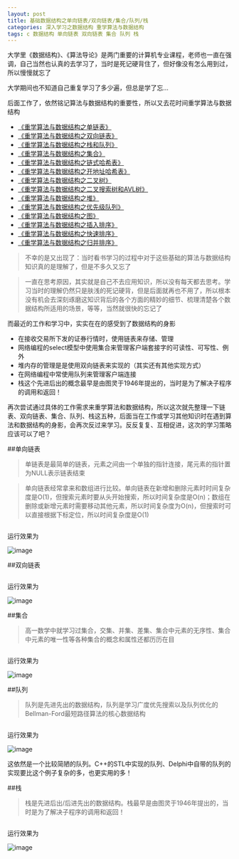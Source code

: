 ```yaml
---
layout: post
title: 基础数据结构之单向链表/双向链表/集合/队列/栈
categories: 深入学习之数据结构 重学算法与数据结构 
tags: c 数据结构 单向链表 双向链表 集合 队列 栈
---
```


大学里《数据结构》、《算法导论》是两门重要的计算机专业课程，老师也一直在强调，自己当然也认真的去学习了，当时是死记硬背住了，但好像没有怎么用到过，所以慢慢就忘了

大学期间也不知道自己重复学习了多少遍，但总是学了忘...

后面工作了，依然铭记算法与数据结构的重要性，所以又去花时间重学算法与数据结构

* [《重学算法与数据结构之单链表》](http://www.xumenger.com/algorithms-01-20160217/)
* [《重学算法与数据结构之双向链表》](http://www.xumenger.com/algorithms-02-20160217/)
* [《重学算法与数据结构之栈和队列》](http://www.xumenger.com/algorithms-03-20160217/)
* [《重学算法与数据结构之集合》](http://www.xumenger.com/algorithms-04-20160221/)
* [《重学算法与数据结构之链式哈希表》](http://www.xumenger.com/algorithms-05-20160221/)
* [《重学算法与数据结构之开地址哈希表》](http://www.xumenger.com/algorithms-06-20160225/)
* [《重学算法与数据结构之二叉树》](http://www.xumenger.com/algorithms-07-20160228/)
* [《重学算法与数据结构之二叉搜索树和AVL树》](http://www.xumenger.com/algorithms-08-20160229/)
* [《重学算法与数据结构之堆》](http://www.xumenger.com/algorithms-09-20160301/)
* [《重学算法与数据结构之优先级队列》](http://www.xumenger.com/algorithms-10-20160301/)
* [《重学算法与数据结构之图》](http://www.xumenger.com/algorithms-11-20160307/)
* [《重学算法与数据结构之插入排序》](http://www.xumenger.com/algorithms-12-20160307/)
* [《重学算法与数据结构之快速排序》](http://www.xumenger.com/algorithms-13-20160308/)
* [《重学算法与数据结构之归并排序》](http://www.xumenger.com/algorithms-14-20160308/)

>不幸的是又出现了：当时看书学习的过程中对于这些基础的算法与数据结构知识真的是理解了，但是不多久又忘了

>一直在思考原因，其实就是自己不去应用知识，所以没有每天都去思考。学习当时的理解仍然只是肤浅的死记硬背，但是后面就再也不用了，所以根本没有机会去深刻琢磨这知识背后的各个方面的精妙的细节、梳理清楚各个数据结构所适用的场景，等等，当然就很快的忘记了

而最近的工作和学习中，实实在在的感受到了数据结构的身影

* 在接收交易所下发的证券行情时，使用链表来存储、管理
* 网络编程的select模型中使用集合来管理客户端套接字的可读性、可写性、例外
* 堆内存的管理是是使用双向链表来实现的（其实还有其他实现方式）
* 在网络编程中常使用队列来管理客户端连接
* 栈这个先进后出的概念最早是由图灵于1946年提出的，当时是为了解决子程序的调用和返回！

再次尝试通过具体的工作需求来重学算法和数据结构，所以这次就先整理一下链表、双向链表、集合、队列、栈这五种，后面当在工作或学习其他知识时在遇到算法和数据结构的身影，会再次反过来学习。反反复复、互相促进，这次的学习策略应该可以了吧？

##单向链表

>单链表是最简单的链表，元素之间由一个单独的指针连接，尾元素的指针置为NULL表示链表结束

>单向链表经常拿来和数组进行比较。单向链表在新增和删除元素时时间复杂度是O(1)，但搜索元素时要从头开始搜索，所以时间复杂度是O(n)；数组在删除或新增元素时需要移动其他元素，所以时间复杂度为O(n)，但搜索时可以直接根据下标定位，所以时间复杂度是O(1)

```

```

运行效果为

![image](../media/image/2016-12-17/0?.png)

##双向链表

```

```

运行效果为

![image](../media/image/2016-12-17/0?.png)

##集合

>高一数学中就学习过集合，交集、并集、差集、集合中元素的无序性、集合中元素的唯一性等各种集合的概念和属性还都历历在目

```

```

运行效果为

![image](../media/image/2016-12-17/0?.png)

##队列

>队列是先进先出的数据结构，队列是学习广度优先搜索以及队列优化的Bellman-Ford最短路径算法的核心数据结构

```

```

运行效果为

![image](../media/image/2016-12-17/0?.png)

这依然是一个比较简陋的队列。C++的STL中实现的队列、Delphi中自带的队列的实现要比这个例子复杂的多，也更实用的多！

##栈

>栈是先进后出/后进先出的数据结构。栈最早是由图灵于1946年提出的，当时是为了解决子程序的调用和返回！

```

```

运行效果为

![image](../media/image/2016-12-17/0?.png)
